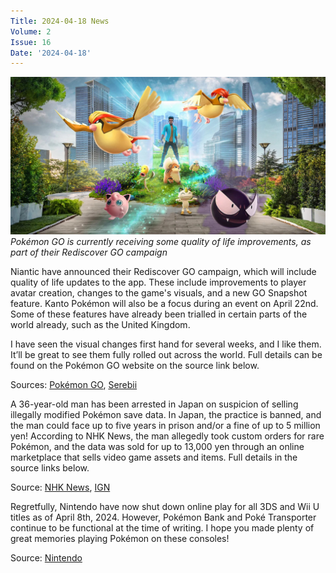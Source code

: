 ```yaml
---
Title: 2024-04-18 News
Volume: 2
Issue: 16
Date: '2024-04-18'
---
```



[![Pokémon GO is currently receiving some quality of life improvements, as part of their Rediscover GO campaign](/web/images/pokemon-go-is-currently-receiving-some-quality-of-life-improvements-as-part-of-their-rediscover-go-c.jpeg)](/web/images/pokemon-go-is-currently-receiving-some-quality-of-life-improvements-as-part-of-their-rediscover-go-c.jpeg)*Pokémon GO is currently receiving some quality of life improvements, as part of their Rediscover GO campaign*



Niantic have announced their Rediscover GO campaign, which will include quality of life updates to the app. These include improvements to player avatar creation, changes to the game's visuals, and a new GO Snapshot feature. Kanto Pokémon will also be a focus during an event on April 22nd. Some of these features have already been trialled in certain parts of the world already, such as the United Kingdom.

I have seen the visual changes first hand for several weeks, and I like them. It’ll be great to see them fully rolled out across the world. Full details can be found on the Pokémon GO website on the source link below.

Sources: [Pokémon GO](https://pokemongolive.com/rediscovergo?hl=en#rediscover-pokemon-go), [Serebii](https://www.serebii.net/news/2024/15-April-2024.shtml)

A 36-year-old man has been arrested in Japan on suspicion of selling illegally modified Pokémon save data. In Japan, the practice is banned, and the man could face up to five years in prison and/or a fine of up to 5 million yen! According to NHK News, the man allegedly took custom orders for rare Pokémon, and the data was sold for up to 13,000 yen through an online marketplace that sells video game assets and items. Full details in the source links below.

Source: [NHK News](https://www3.nhk.or.jp/lnews/kochi/20240410/8010020207.html), [IGN](https://www.ign.com/articles/japanese-police-arrest-36-year-old-man-on-suspicion-of-tampering-with-pokemon-violet-save-data)

Regretfully, Nintendo have now shut down online play for all 3DS and Wii U titles as of April 8th, 2024. However, Pokémon Bank and Poké Transporter continue to be functional at the time of writing. I hope you made plenty of great memories playing Pokémon on these consoles!

Source: [Nintendo](https://en-americas-support.nintendo.com/app/answers/detail/a_id/63227/~/announcement-of-discontinuation-of-online-services-for-nintendo-3ds-and-wii-u)